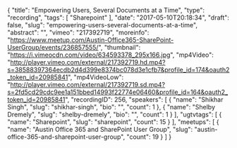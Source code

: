 {
  "title": "Empowering Users, Several Documents at a Time",
  "type": "recording",
  "tags": [
    "Sharepoint"
  ],
  "date": "2017-05-10T20:18:34",
  "draft": false,
  "slug": "empowering-users-several-documents-at-a-time",
  "abstract": "",
  "vimeo": "217392719",
  "moreinfo": "https://www.meetup.com/Austin-Office365-SharePoint-UserGroup/events/236857555/",
  "thumbnail": "https://i.vimeocdn.com/video/634593378_295x166.jpg",
  "mp4Video": "http://player.vimeo.com/external/217392719.hd.mp4?s=38588397364ecdb2d4d399e8374bc078d3e1cfb7&profile_id=174&oauth2_token_id=20985841",
  "mp4VideoLow": "http://player.vimeo.com/external/217392719.sd.mp4?s=2fd5cd29cdc9ee1a151bbed14993f22774e06460&profile_id=164&oauth2_token_id=20985841",
  "recordingID": 256,
  "speakers": [
    {
      "name": "Shikhar Singh",
      "slug": "shikhar-singh",
      "bio": "",
      "count": 1
    },
    {
      "name": "Shelby Dremely",
      "slug": "shelby-dremely",
      "bio": "",
      "count": 1
    }
  ],
  "ugtvtags": [
    {
      "name": "Sharepoint",
      "slug": "sharepoint",
      "count": 15
    }
  ],
  "meetups": [
    {
      "name": "Austin Office 365 and SharePoint User Group",
      "slug": "austin-office-365-and-sharepoint-user-group",
      "count": 19
    }
  ]
}